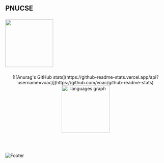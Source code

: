 <h2 align="left">PNUCSE</h2>

###

<img align="center" height="150" src="https://i1.sndcdn.com/artworks-gDvQKQAx56mE5m16-Imn0jw-t500x500.jpg"  />

###
<div align="center">
  [![Anurag's GitHub stats](https://github-readme-stats.vercel.app/api?username=voac)](https://github.com/voac/github-readme-stats)
  <img src="https://github-readme-stats.vercel.app/api/top-langs?username=voac&locale=en&hide_title=false&layout=compact&card_width=320&langs_count=5&theme=dracula&hide_border=false" height="150" alt="languages graph"  />
</div>

###

<br clear="both">

###

![Footer](https://capsule-render.vercel.app/api?type=waving&color=auto&height=200&section=footer)
